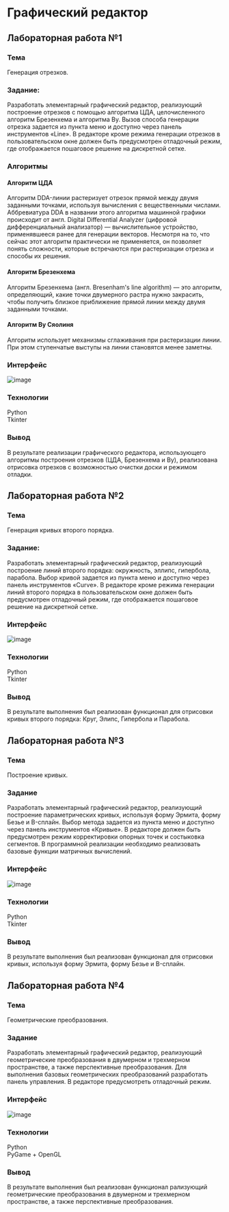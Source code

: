 # Графический редактор

## Лабораторная работа №1

### Тема
Генерация отрезков.

### Задание:
Разработать элементарный графический редактор, реализующий построение отрезков с
помощью алгоритма ЦДА, целочисленного алгоритм Брезенхема и алгоритма Ву. Вызов
способа генерации отрезка задается из пункта меню и доступно через панель инструментов
«Line». В редакторе кроме режима генерации отрезков в пользовательском окне должен
быть предусмотрен отладочный режим, где отображается пошаговое решение на дискретной сетке.

### Алгоритмы
#### Алгоритм ЦДА
Алгоритм DDA-линии растеризует отрезок прямой между двумя заданными точками, используя вычисления с вещественными числами. 
Аббревиатура DDA в названии этого алгоритма машинной графики происходит от англ. 
Digital Differential Analyzer (цифровой дифференциальный анализатор) — вычислительное устройство, применявшееся ранее для генерации векторов. 
Несмотря на то, что сейчас этот алгоритм практически не применяется, он позволяет понять сложности, которые встречаются при растеризации отрезка и способы их решения.

#### Алгоритм Брезенхема
Алгоритм Брезенхема (англ. Bresenham's line algorithm) — это алгоритм, определяющий, какие точки двумерного растра нужно закрасить, 
чтобы получить близкое приближение прямой линии между двумя заданными точками.

#### Алгоритм Ву Сяолиня
Алгоритм использует механизмы сглаживания при растеризации линии. При этом ступенчатые выступы на линии становятся менее заметны.

### Интерфейс
![image](https://github.com/user-attachments/assets/be317cd2-1c66-4ff2-b286-7ca7990d2661)

### Технологии
Python\
Tkinter

### Вывод
В результате реализации графического редактора, использующего алгоритмы построения отрезков (ЦДА, Брезенхема и Ву), 
реализована отрисовка отрезков с возможностью очистки доски и режимом отладки.

## Лабораторная работа №2

### Тема
Генерация кривых второго порядка.

### Задание:
Разработать элементарный графический редактор, реализующий построение линий второго порядка: окружность, эллипс, гипербола, парабола. Выбор кривой задается из пункта меню и
доступно через панель инструментов «Curve». В редакторе кроме режима генерации линий второго порядка в пользовательском окне должен быть предусмотрен
отладочный режим, где отображается пошаговое решение на дискретной сетке.

### Интерфейс
![image](https://github.com/user-attachments/assets/90a183d1-5982-4508-bcc2-d48f24197314)

### Технологии
Python\
Tkinter

### Вывод
В результате выполнения был реализован функционал для отрисовки кривых второго порядка: Круг, Элипс, Гипербола и Парабола.

## Лабораторная работа №3

### Тема
Построение кривых.

### Задание
Разработать элементарный графический редактор, реализующий построение параметрических кривых, используя форму Эрмита, форму Безье и B-сплайн. Выбор метода
задается из пункта меню и доступно через панель инструментов «Кривые». В редакторе должен быть предусмотрен режим корректировки опорных точек и состыковка сегментов. В
программной реализации необходимо реализовать базовые функции матричных вычислений.

### Интерфейс
![image](https://github.com/user-attachments/assets/400e8b26-17bd-43f9-a504-84d8a546355f)

### Технологии
Python\
Tkinter

### Вывод
В результате выполнения был реализован функционал для отрисовки кривых, используя форму Эрмита, форму Безье и B-сплайн.

## Лабораторная работа №4

### Тема
Геометрические преобразования. 

### Задание
Разработать элементарный графический редактор, реализующий геометрические преобразования в двумерном и трехмерном пространстве, а также перспективные
преобразования. Для выполнения базовых геометрических преобразований разработать панель управления. В редакторе предусмотреть отладочный режим. 

### Интерфейс
![image](https://github.com/user-attachments/assets/7272b1b5-ad26-437f-8bb7-e244defe30d5)

### Технологии
Python\
PyGame + OpenGL

### Вывод
В результате выполнения был реализован функционал рализующий геометрические преобразования в двумерном и трехмерном пространстве, а также перспективные преобразования.
